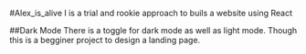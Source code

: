 #Alex_is_alive
I is a trial and rookie approach to buils a website using React


##Dark Mode
There is a toggle for dark mode as well as light mode.
Though this is a begginer project to design a landing page.